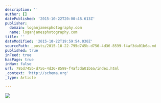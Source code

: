 ```yaml
---
description: ''
author: []
datePublished: '2015-10-22T20:00:48.613Z'
publisher:
  domain: loganjamesphotography.com
  name: loganjamesphotography.com
title: ''
dateModified: '2015-10-22T19:59:54.030Z'
sourcePath: _posts/2015-10-22-795d745b-d756-4d36-8599-f4af3da01b6a.md
published: true
inFeed: true
hasPage: true
inNav: false
url: 795d745b-d756-4d36-8599-f4af3da01b6a/index.html
_context: 'http://schema.org'
_type: Article

---
```

![](http://media.virbcdn.com/cdn_images/resize_640x640/4c/77dbae3dd3cbeb34-IMG_6051.jpg)